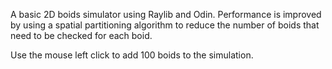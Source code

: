 A basic 2D boids simulator using Raylib and Odin.
Performance is improved by using a spatial partitioning algorithm to reduce the number of boids that need to be checked for each boid.

Use the mouse left click to add 100 boids to the simulation.